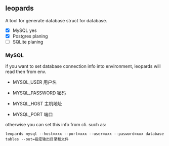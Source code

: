 ## leopards

A tool for generate database struct for database.

+ [x] MySQL      yes
+ [x] Postgres   planing
+ [ ] SQLite     planing

### MySQL

if you want to set database connection info into environment, leopards will read then from env.

+ MYSQL_USER
  用户名

+ MYSQL_PASSWORD
  密码

+ MYSQL_HOST
  主机地址

+ MYSQL_PORT
  端口


otherwise you can set this info from cli. such as:

```shell
leopards mysql --host=xxx --port=xxx --user=xxx --pasword=xxx database tables --out=指定输出目录和文件
```

